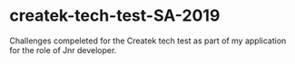 # createk-tech-test-SA-2019

Challenges compeleted for the Createk tech test as part of my application for the role of Jnr developer.
